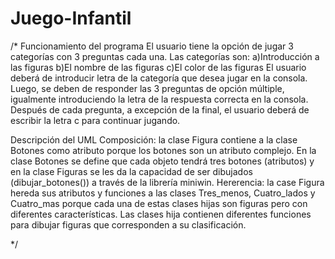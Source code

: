 # Juego-Infantil

/*
Funcionamiento del programa
El usuario tiene la opción de jugar 3 categorías con 3 preguntas cada una. Las categorías son:
a)Introducción a las figuras
b)El nombre de las figuras
c)El color de las figuras
El usuario deberá de introducir letra de la categoría que desea jugar en la consola. Luego, se deben de responder las 3 preguntas de opción múltiple, igualmente introduciendo la letra de la respuesta correcta en la consola. Después de cada pregunta, a excepción de la final, el usuario deberá de escribir la letra c para continuar jugando.

Descripción del UML
Composición: la clase Figura contiene a la clase Botones como atributo porque los botones son un atributo complejo. En la clase Botones se define que cada objeto tendrá tres botones (atributos) y en la clase Figuras se les da la capacidad de ser dibujados (dibujar_botones()) a través de la librería miniwin.
Hererencia: la case Figura hereda sus atributos y funciones a las clases Tres_menos, Cuatro_lados y Cuatro_mas porque cada una de estas clases hijas son figuras pero con diferentes características. Las clases hija contienen diferentes funciones para dibujar figuras que corresponden a su clasificación.

*/
